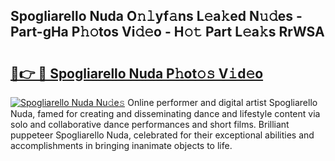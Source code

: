 ## Spogliarello Nuda O𝚗𝚕yf𝚊ns L𝚎a𝚔ed N𝚞𝚍es - Part-gHa P𝚑𝚘tos Vi𝚍𝚎o - H𝚘𝚝 Part L𝚎a𝚔s RrWSA

# <h2><a href="http://kf328qh.oniu.top/?m=Spogliarello+Nuda">🔗👉 🔴 Spogliarello Nuda P𝚑ot𝚘𝚜 V𝚒d𝚎o</a></h2>

[![Spogliarello Nuda Nu𝚍e𝚜](https://i.imgur.com/0qMVB7G.gif)](http://kf328qh.oniu.top/?m=Spogliarello+Nuda)
Online performer and digital artist Spogliarello Nuda, famed for creating and disseminating dance and lifestyle content via solo and collaborative dance performances and short films. Brilliant puppeteer Spogliarello Nuda, celebrated for their exceptional abilities and accomplishments in bringing inanimate objects to life.  
